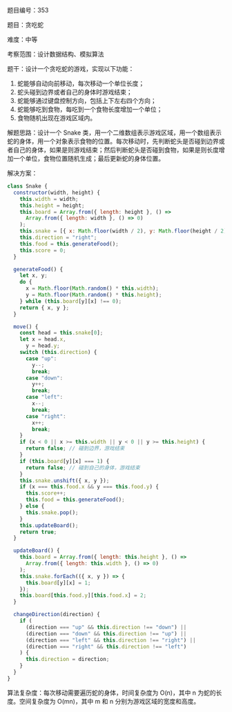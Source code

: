 题目编号：353

题目：贪吃蛇

难度：中等

考察范围：设计数据结构、模拟算法

题干：设计一个贪吃蛇的游戏，实现以下功能：

1. 蛇能够自动向前移动，每次移动一个单位长度；
2. 蛇头碰到边界或者自己的身体时游戏结束；
3. 蛇能够通过键盘控制方向，包括上下左右四个方向；
4. 蛇能够吃到食物，每吃到一个食物长度增加一个单位；
5. 食物随机出现在游戏区域内。

解题思路：设计一个 Snake 类，用一个二维数组表示游戏区域，用一个数组表示蛇的身体，用一个对象表示食物的位置。每次移动时，先判断蛇头是否碰到边界或者自己的身体，如果是则游戏结束；然后判断蛇头是否碰到食物，如果是则长度增加一个单位，食物位置随机生成；最后更新蛇的身体位置。

解决方案：

```javascript
class Snake {
  constructor(width, height) {
    this.width = width;
    this.height = height;
    this.board = Array.from({ length: height }, () =>
      Array.from({ length: width }, () => 0)
    );
    this.snake = [{ x: Math.floor(width / 2), y: Math.floor(height / 2) }];
    this.direction = "right";
    this.food = this.generateFood();
    this.score = 0;
  }

  generateFood() {
    let x, y;
    do {
      x = Math.floor(Math.random() * this.width);
      y = Math.floor(Math.random() * this.height);
    } while (this.board[y][x] !== 0);
    return { x, y };
  }

  move() {
    const head = this.snake[0];
    let x = head.x,
      y = head.y;
    switch (this.direction) {
      case "up":
        y--;
        break;
      case "down":
        y++;
        break;
      case "left":
        x--;
        break;
      case "right":
        x++;
        break;
    }
    if (x < 0 || x >= this.width || y < 0 || y >= this.height) {
      return false; // 碰到边界，游戏结束
    }
    if (this.board[y][x] === 1) {
      return false; // 碰到自己的身体，游戏结束
    }
    this.snake.unshift({ x, y });
    if (x === this.food.x && y === this.food.y) {
      this.score++;
      this.food = this.generateFood();
    } else {
      this.snake.pop();
    }
    this.updateBoard();
    return true;
  }

  updateBoard() {
    this.board = Array.from({ length: this.height }, () =>
      Array.from({ length: this.width }, () => 0)
    );
    this.snake.forEach(({ x, y }) => {
      this.board[y][x] = 1;
    });
    this.board[this.food.y][this.food.x] = 2;
  }

  changeDirection(direction) {
    if (
      (direction === "up" && this.direction !== "down") ||
      (direction === "down" && this.direction !== "up") ||
      (direction === "left" && this.direction !== "right") ||
      (direction === "right" && this.direction !== "left")
    ) {
      this.direction = direction;
    }
  }
}
```

算法复杂度：每次移动需要遍历蛇的身体，时间复杂度为 O(n)，其中 n 为蛇的长度。空间复杂度为 O(mn)，其中 m 和 n 分别为游戏区域的宽度和高度。
